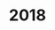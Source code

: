 ---
title: 2018
menu:
  sidebar:
    name: 2018
    identifier: 2018
    parent: publications
    weight: 300
---